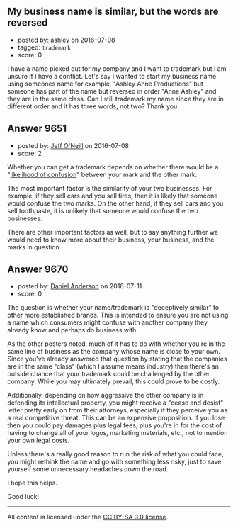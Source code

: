## My business name is similar, but the words are reversed

- posted by: [ashley](https://stackexchange.com/users/8783165/ashley) on 2016-07-08
- tagged: `trademark`
- score: 0

<p>I have a name picked out for my company and I want to trademark but I am unsure if I have a conflict. Let's say I wanted to start my business name using someones name for example, "Ashley Anne Productions" but someone has part of the name but reversed in order "Anne Ashley" and they are in the same class. Can I still trademark my name since they are in different order and it has three words, not two?
Thank you </p>



## Answer 9651

- posted by: [Jeff O'Neill](https://stackexchange.com/users/46273/jeff-o-neill) on 2016-07-08
- score: 2

<p>Whether you can get a trademark depends on whether there would be a "<a href="http://www.nolo.com/legal-encyclopedia/likelihood-confusion-how-do-you-determine-trademark-infringing.html" rel="nofollow">likelihood of confusion</a>" between your mark and the other mark.</p>

<p>The most important factor is the similarity of your two businesses.  For example, if they sell cars and you sell tires, then it is likely that someone would confuse the two marks.  On the other hand, if they sell cars and you sell toothpaste, it is unlikely that someone would confuse the two businesses.</p>

<p>There are other important factors as well, but to say anything further we would need to know more about their business, your business, and the marks in question.</p>



## Answer 9670

- posted by: [Daniel Anderson](https://stackexchange.com/users/8398759/daniel-anderson) on 2016-07-11
- score: 0

<p>The question is whether your name/trademark is "deceptively similar" to other more established brands.  This is intended to ensure you are not using a name which consumers might confuse with another company they already know and perhaps do business with.</p>

<p>As the other posters noted, much of it has to do with whether you're in the same line of business as the company whose name is close to your own.  Since you've already answered that question by stating that the companies are in the same "class" (which I assume means industry) then there's an outside chance that your trademark could be challenged by the other company.  While you may ultimately prevail, this could prove to be costly.</p>

<p>Additionally, depending on how aggressive the other company is in defending its intellectual property, you might receive a "cease and desist" letter pretty early on from their attorneys, especially if they perceive you as a real competitive threat.  This can be an expensive proposition.  If you lose then you could pay damages plus legal fees, plus you're in for the cost of having to change all of your logos, marketing materials, etc., not to mention your own legal costs.</p>

<p>Unless there's a really good reason to run the risk of what you could face, you might rethink the name and go with something less risky, just to save yourself some unnecessary headaches down the road.</p>

<p>I hope this helps.</p>

<p>Good luck!</p>




---

All content is licensed under the [CC BY-SA 3.0 license](https://creativecommons.org/licenses/by-sa/3.0/).
